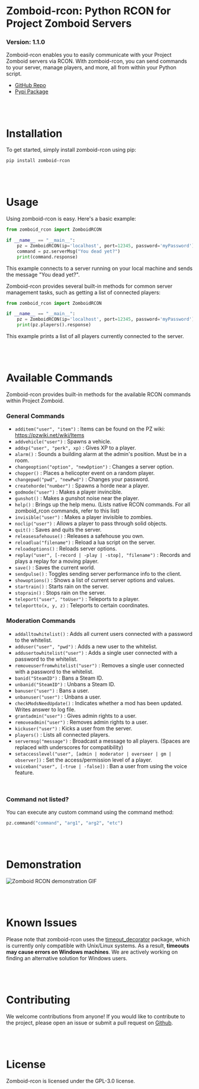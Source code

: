 # Zomboid-rcon: Python RCON for Project Zomboid Servers
 
### Version: 1.1.0

Zomboid-rcon enables you to easily communicate with your Project Zomboid servers via RCON. With zomboid-rcon, you can send commands to your server, manage players, and more, all from within your Python script.

- [GitHub Repo](https://github.com/jmwhitworth/zomboid_rcon)
- [Pypi Package](https://pypi.org/project/zomboid-rcon/)

<br><br>

# Installation

To get started, simply install zomboid-rcon using pip:

```bash
pip install zomboid-rcon
```

<br><br>

# Usage

Using zomboid-rcon is easy. Here's a basic example:

```python
from zomboid_rcon import ZomboidRCON

if __name__ == "__main__":
    pz = ZomboidRCON(ip='localhost', port=12345, password='myPassword')
    command = pz.serverMsg("You dead yet?")
    print(command.response)
```

This example connects to a server running on your local machine and sends the message "You dead yet?".

Zomboid-rcon provides several built-in methods for common server management tasks, such as getting a list of connected players:

```python
from zomboid_rcon import ZomboidRCON

if __name__ == "__main__":
    pz = ZomboidRCON(ip='localhost', port=12345, password='myPassword')
    print(pz.players().response)
```

This example prints a list of all players currently connected to the server.

<br><br>

# Available Commands

Zomboid-rcon provides built-in methods for the available RCON commands within Project Zomboid.

### General Commands

- `additem("user", "item")` : Items can be found on the PZ wiki: https://pzwiki.net/wiki/Items
- `addvehicle("user")` : Spawns a vehicle.
- `addxp("user", "perk", xp)` : Gives XP to a player.
- `alarm()` : Sounds a building alarm at the admin's position. Must be in a room.
- `changeoption("option", "newOption")` : Changes a server option.
- `chopper()` : Places a helicopter event on a random player.
- `changepwd("pwd", "newPwd")` : Changes your password.
- `createhorde("number")` : Spawns a horde near a player.
- `godmode("user")` : Makes a player invincible.
- `gunshot()` : Makes a gunshot noise near the player.
- `help()` : Brings up the help menu. (Lists native RCON commands. For all zomboid_rcon commands, refer to this list)
- `invisible("user")` : Makes a player invisible to zombies.
- `noclip("user")` : Allows a player to pass through solid objects.
- `quit()` : Saves and quits the server.
- `releasesafehouse()` : Releases a safehouse you own.
- `reloadlua("filename")` : Reload a lua script on the server.
- `reloadoptions()` : Reloads server options.
- `replay("user", [-record | -play | -stop], "filename")` : Records and plays a replay for a moving player.
- `save()` : Saves the current world.
- `sendpulse()` : Toggles sending server performance info to the client.
- `showoptions()` : Shows a list of current server options and values.
- `startrain()` : Starts rain on the server.
- `stoprain()` : Stops rain on the server.
- `teleport("user", "toUser")` : Teleports to a player.
- `teleportto(x, y, z)` : Teleports to certain coordinates.

### Moderation Commands

- `addalltowhitelist()` : Adds all current users connected with a password to the whitelist.
- `adduser("user", "pwd")` : Adds a new user to the whitelist.
- `addusertowhitelist("user")` : Adds a single user connected with a password to the whitelist.
- `removeuserfromwhitelist("user")` : Removes a single user connected with a password to the whitelist.
- `banid("SteamID")` : Bans a Steam ID.
- `unbanid("SteamID")` : Unbans a Steam ID.
- `banuser("user")` : Bans a user.
- `unbanuser("user")` : Unbans a user.
- `checkModsNeedUpdate()` : Indicates whether a mod has been updated. Writes answer to log file.
- `grantadmin("user")` : Gives admin rights to a user.
- `removeadmin("user")` : Removes admin rights to a user.
- `kickuser("user")` : Kicks a user from the server.
- `players()` : Lists all connected players.
- `servermsg("message")` : Broadcast a message to all players. (Spaces are replaced with underscores for compatibility)
- `setaccesslevel("user", [admin | moderator | overseer | gm | observer])` : Set the access/permission level of a player.
- `voiceban("user", [-true | -false])` : Ban a user from using the voice feature.

<br>

### Command not listed?

You can execute any custom command using the command method:
```python
pz.command("command", "arg1", "arg2", "etc")
```

<br><br>

# Demonstration

![Zomboid RCON demonstration GIF](https://media.jackwhitworth.com/uploads/2023/12/zomboid_rcon_demo.gif)

<br><br>

# Known Issues

Please note that zomboid-rcon uses the [timeout_decorator](https://pypi.org/project/timeout-decorator/) package, which is currently only compatible with Unix/Linux systems. As a result, **timeouts may cause errors on Windows machines**. We are actively working on finding an alternative solution for Windows users.

<br><br>

# Contributing

We welcome contributions from anyone! If you would like to contribute to the project, please open an issue or submit a pull request on [Github](https://github.com/jmwhitworth/zomboid_rcon).

<br><br>

# License

Zomboid-rcon is licensed under the GPL-3.0 license.
